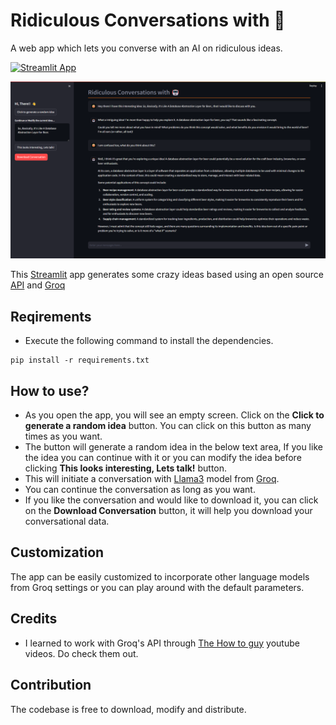 # Ridiculous Conversations with 🤖 
 A web app which lets you converse with an AI on ridiculous ideas.

[![Streamlit App](https://static.streamlit.io/badges/streamlit_badge_black_white.svg)](https://ridiculous-conversation.streamlit.app/)

![App Screenshot](images/Demo_Image.png)

This [Streamlit](https://streamlit.io/) app generates some crazy ideas based using an open source [API](https://itsthisforthat.com/api.php) and [Groq](https://groq.com/)

## Reqirements
- Execute the following command to install the dependencies.
```
pip install -r requirements.txt
```

## How to use?
- As you open the app, you will see an empty screen. Click on the <b>Click to generate a random idea</b> button. You can click on this button as many times as you want.
- The button will generate a random idea in the below text area, If you like the idea you can continue with it or you can modify the idea before clicking <b>This looks interesting, Lets talk!</b> button.
- This will initiate a conversation with [Llama3](https://llama.meta.com/llama3/) model from [Groq](https://groq.com/).
- You can continue the conversation as long as you want.
- If you like the conversation and would like to download it, you can click on the <b>Download Conversation</b> button, it will help you download your conversational data.

## Customization
The app can be easily customized to incorporate other language models from Groq settings or you can play around with the default parameters.

## Credits
- I learned to work with Groq's API through [The How to guy](https://www.youtube.com/@tonykipkemboi) youtube videos. Do check them out.

## Contribution
The codebase is free to download, modify and distribute.